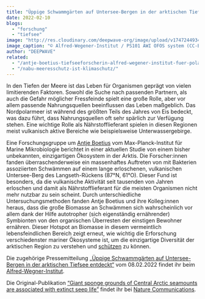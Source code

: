 ```yaml
---
title: "Üppige Schwammgärten auf Untersee-Bergen in der arktischen Tiefsee entdeckt"
date: 2022-02-10
blogs: 
  - "forschung"
  - "tiefsee"
image: "http://res.cloudinary.com/deepwave-org/image/upload/v1747244934/deepwave.org/Grosser-Schwamm-und-andere-Organismen.jpg"
image_caption: "© Alfred-Wegener-Institut / PS101 AWI OFOS system (CC-BY 4.0)"
author: "DEEPWAVE"
related: 
  - "/antje-boetius-tiefseeforscherin-alfred-wegener-institut-fuer-polar-und-meeresforschung/"
  - "/nabu-meeresschutz-ist-klimaschutz/"
---
```


In den Tiefen der Meere ist das Leben für Organismen geprägt von vielen limitierenden Faktoren. Sowohl die Suche nach passenden Partnern, als auch die Gefahr möglicher Fressfeinde spielt eine große Rolle, aber vor allem passende Nahrungsquellen beeinflussen das Leben maßgeblich. Das Nordpolarmeer ist während des größten Teils des Jahres von Eis bedeckt, was dazu führt, dass Nahrungsquellen oft sehr spärlich zur Verfügung stehen. Eine wichtige Rolle als Nährstofflieferant spielen in diesen Regionen meist vulkanisch aktive Bereiche wie beispielsweise Unterwassergebirge.

Eine Forschungsgruppe um [Antje Boetius](https://www.deepwave.org/antje-boetius-tiefseeforscherin-alfred-wegener-institut-fuer-polar-und-meeresforschung/) vom Max-Planck-Institut für Marine Mikrobiologie berichtet in einer aktuellen Studie von einem bisher unbekannten, einzigartigen Ökosystem in der Arktis. Die Forscher:innen fanden überraschenderweise ein massenhaftes Auftreten von mit Bakterien assoziierten Schwämmen auf einem lange erloschenen, vulkanischen Untersee-Berg des Langseth-Rückens (87°N, 61°O). Dieser Fund ist besonders, da die vulkanische Aktivität seit tausenden von Jahren erloschen und damit als Nährstofflieferant für die meisten Organismen nicht mehr nutzbar zu sein scheint. Durch unterschiedliche Untersuchungsmethoden fanden Antje Boetius und ihre Kolleg:innen heraus, dass die große Biomasse an Schwämmen sich wahrscheinlich vor allem dank der Hilfe autotropher (sich eigenständig ernährender) Symbionten von den organischen Überresten der einstigen Bewohner ernähren. Dieser Hotspot an Biomasse in diesem vermeintlich lebensfeindlichen Bereich zeigt erneut, wie wichtig die Erforschung verschiedenster mariner Ökosysteme ist, um die einzigartige Diversität der arktischen Region zu verstehen und [schützen](https://www.deepwave.org/nabu-meeresschutz-ist-klimaschutz/) zu können.

Die zugehörige Pressemitteilung [„Üppige Schwammgärten auf Untersee-Bergen in der arktischen Tiefsee entdeckt“](https://www.awi.de/ueber-uns/service/presse/presse-detailansicht/ueppige-schwammgaerten-auf-untersee-bergen-in-der-arktischen-tiefsee-entdeckt.html) vom 08.02.2022 findet ihr beim [Alfred-Wegner-Institut](http://www.awi.de).

Die Original-Publikation [“Giant sponge grounds of Central Arctic seamounts are associated with extinct seep life”](https://www.nature.com/articles/s41467-022-28129-7#Abs1) findet ihr bei [Nature Communications](https://www.nature.com).
